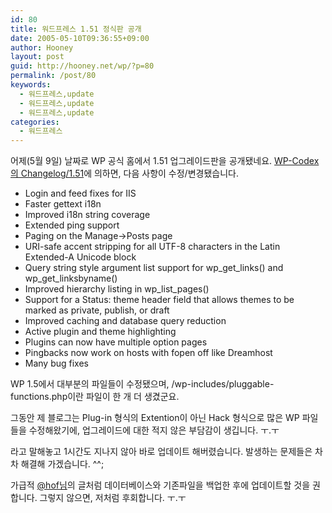 ```yaml
---
id: 80
title: 워드프레스 1.51 정식판 공개
date: 2005-05-10T09:36:55+09:00
author: Hooney
layout: post
guid: http://hooney.net/wp/?p=80
permalink: /post/80
keywords:
  - 워드프레스,update
  - 워드프레스,update
  - 워드프레스,update
categories:
  - 워드프레스
---
```

어제(5월 9일) 날짜로 WP 공식 홈에서 1.51 업그레이드판을 공개됐네요. [WP-Codex의 Changelog/1.51](http://codex.wordpress.org/Changelog/1.5.1)에 의하면, 다음 사항이 수정/변경됐습니다.

  * Login and feed fixes for IIS
  * Faster gettext i18n
  * Improved i18n string coverage
  * Extended ping support
  * Paging on the Manage->Posts page
  * URI-safe accent stripping for all UTF-8 characters in the Latin Extended-A Unicode block
  * Query string style argument list support for wp\_get\_links() and wp\_get\_linksbyname()
  * Improved hierarchy listing in wp\_list\_pages()
  * Support for a Status: theme header field that allows themes to be marked as private, publish, or draft
  * Improved caching and database query reduction
  * Active plugin and theme highlighting
  * Plugins can now have multiple option pages 
  * Pingbacks now work on hosts with fopen off like Dreamhost
  * Many bug fixes

WP 1.5에서 대부분의 파일들이 수정됐으며, /wp-includes/pluggable-functions.php이란 파일이 한 개 더 생겼군요.

그동안 제 블로그는 Plug-in 형식의 Extention이 아닌 Hack 형식으로 많은 WP 파일들을 수정해왔기에, 업그레이드에 대한 적지 않은 부담감이 생깁니다. ㅜ.ㅜ

라고 말해놓고 1시간도 지나지 않아 바로 업데이트 해버렸습니다. 발생하는 문제들은 차차 해결해 가겠습니다. ^^;

가급적 [@hof님](http://www.hof.pe.kr/archives/1156/)의 글처럼 데이터베이스와 기존파일을 백업한 후에 업데이트할 것을 권합니다. 그렇지 않으면, 저처럼 후회합니다. ㅜ.ㅜ